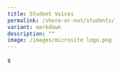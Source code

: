 ```yaml
---
title: Student Voices
permalink: /shore-or-not/students/
variant: markdown
description: ""
image: /images/microsite logo.png
---
```

s